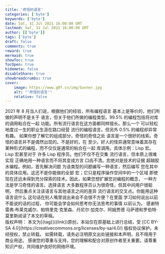 ```yaml
---
title: '奇怪的语言'
categories: ['byte']
keywords: ['byte']
date: Sat, 31 Jul 2021 16:00:00 GMT
lastmod: Sat, 31 Jul 2021 16:00:00 GMT
author: [['byte']]
tags: ['byte']
draft: false 
comments: true
reward: true 
mermaid: true 
showToc: true 
TocOpen: true 
hidemeta: false 
disableShare: true 
showbreadcrumbs: true 
cover:
    image: https://www.g0f.cn/img/banner.jpg
    alt: "'奇怪的语言'"
    relative: false
---
```


<div>
2021 年 8 月当人们说，根据他们的经验，所有编程语言
基本上是等价的，他们所做的声明不是关于
语言，但关于他们所做的编程类型。99.5% 的编程包括将对库的调用粘合在一起
功能。所有流行语言在这方面都同样擅长。那么一个
可以轻松地度过一生的职业生涯在路口经营
流行的编程语言。但另外 0.5% 的编程却异常有趣。
如果你想了解它的组成部分，奇怪的奇怪之处
语言是一个很好的线索。奇怪的语言并不是偶然出现的。不是好的，在
至少。好人的怪异通常意味着其存在
某种形式的编程，而不仅仅是通常的粘合在一起
库调用。具体示例：Lisp 宏。 Lisp 宏甚至对于
许多 Lisp 程序员。他们不仅不在交集
流行语言，但本质上很难实现
正确地用一种语言而不将其变成方言
口齿不清。宏绝对是技术的证据
超越胶水编程。例如，首先解决问题
为该类型的问题编写一种语言，然后编写
您在其中的具体应用。这还不是你能做的全部
宏；它只是程序操作空间中的一个区域
即使现在还远未得到充分探索的技术。因此，如果您想扩展您对编程的概念，
一种方法是学习奇怪的语言。选择语言
大多数程序员认为很奇怪，但其中间用户很聪明，
然后重点关注该语言与其他语言之间的差异
流行语言的交叉点。你能用这种语言说什么
这句话在别人嘴里说出来会不会很不方便？在里面
学习如何说出以前不能说的话的过程，
你可能会学会如何思考你无法思考的事情
以前认为。
感谢特雷弗·布莱克威尔、帕特里克·克里森、丹尼尔·加克尔、阿姆贾德
马萨德和罗伯特·莫里斯阅读了本文的草稿。

</div>

<div>
版权声明：
本文为[{tag}]({link})原创，本站仅在原基础上进行总结，受 [CC BY-SA 4.0](https://creativecommons.org/licenses/by-sa/4.0/) 版权协议保护。未经授权，禁止转载。
如需转载，请务必注明原文出处链接和本声明，且不得用于商业用途。
感谢您的尊重与支持，您的理解和配合对原创作者至关重要。请尊重知识产权，共同维护良好的网络环境。
</div>

